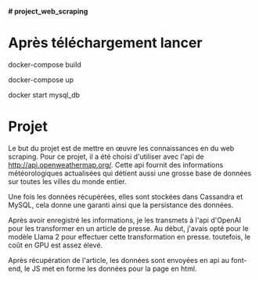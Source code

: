 **﻿# project_web_scraping**


# Après téléchargement lancer

docker-compose build


docker-compose up


docker start mysql_db



# Projet

Le but du projet est de mettre en œuvre les connaissances en du web scraping. Pour ce projet, il a été choisi d'utiliser avec l'api de http://api.openweathermap.org/. Cette api fournit des informations météorologiques actualisées qui détient aussi une grosse base de données sur toutes les villes du monde entier.

Une fois les données récupérées, elles sont stockées dans Cassandra et MySQL, cela donne une garanti ainsi que la persistance des données.

Après avoir enregistré les informations, je les transmets à l'api d'OpenAI pour les transformer en un article de presse. Au début, j'avais opté pour le modèle Llama 2 pour effectuer cette transformation en presse. toutefois, le coût en GPU est assez élevé.

Après récupération de l'article, les données sont envoyées en api au font-end, le JS met en forme les données pour la page en html.

